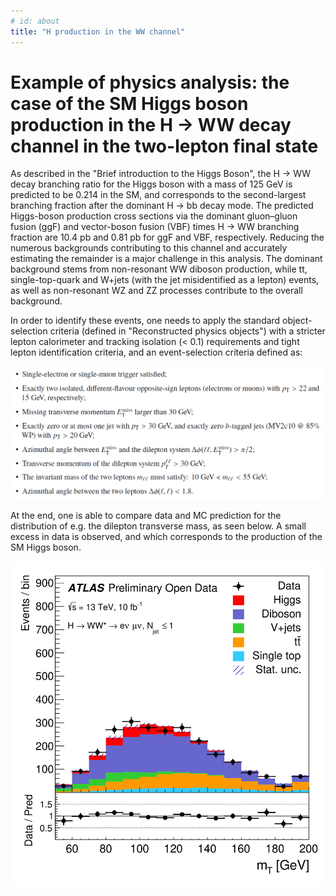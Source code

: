 ```yaml
---
# id: about
title: "H production in the WW channel"
---
```


# Example of physics analysis: the case of the SM Higgs boson production in the H &rarr; WW decay channel in the two-lepton final state

As described in the "Brief introduction to the Higgs Boson", the H &rarr; WW decay branching ratio for the Higgs boson with a mass of 125 GeV is predicted to be 0.214 in the SM, and corresponds to the second-largest branching fraction after the dominant H &rarr; bb decay mode.
The predicted Higgs-boson production cross sections via the dominant gluon–gluon fusion (ggF) and vector-boson fusion (VBF) times H &rarr; WW branching fraction are 10.4 pb and 0.81 pb for ggF and VBF, respectively. Reducing the numerous backgrounds contributing to this channel and accurately estimating the remainder is a major challenge in this analysis. The dominant background stems from non-resonant WW diboson
production, while tt, single-top-quark and W+jets (with the jet misidentified as a lepton) events, as well as non-resonant WZ and ZZ processes contribute to the overall background.

In order to identify these events, one needs to apply the standard object-selection criteria (defined in "Reconstructed physics objects") with a stricter lepton calorimeter and tracking isolation (< 0.1) requirements and tight lepton identification criteria, and an event-selection criteria defined as:

![path](pictures/DL2.png)

At the end, one is able to compare data and MC prediction for the distribution of e.g. the dilepton transverse mass, as seen below. A small excess in data is observed, and which corresponds to the production of the SM Higgs boson.

![path](pictures/fig_05h.png)
